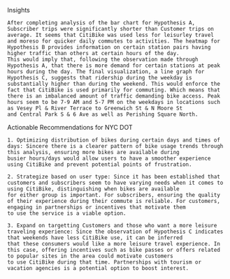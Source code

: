 Insights

    After completing analysis of the bar chart for Hypothesis A, Subscriber trips were significantly shorter than Customer trips on average. It seems that CitiBike was used less for leisurley travel 
	and moreso for quicker daily commutes to activities. The heatmap for Hypothesis B provides information on certain station pairs having higher traffic than others at certain hours of the day. 
	This would imply that, following the observation made through Hypothesis A, that there is more demand for certain stations at peak hours during the day. The final visualization, a line graph for 
	Hypothesis C, suggests that ridership during the weekday is substantially higher than during the weekend. This would enforce the fact that CitiBike is used primarily for commuting. Which means that
	there is an imbalanced amount of traffic demanding bike access. Peak hours seem to be 7-9 AM and 5-7 PM on the weekdays in locations such as Vesey Pl & River Terrace to Greenwich St & N Moore St
	and Central Park S & 6 Ave as well as Perishing Square North.

Actionable Recommendations for NYC DOT

    1. Optimizing distribution of bikes during certain days and times of days: Sincere there is a clearer pattern of bike usage trends through this analysis, ensuring more bikes are available during 
	busier hours/days would allow users to have a smoother experience using CitiBike and prevent potential points of frustration. 
	
	2. Strategize based on user type: Since it has been established that customers and subscribers seem to have varying needs when it comes to using CitiBike, distinguishing when bikes are available 
	for either group is important. For subscribers, ensuring the quality of their experience during their commute is reliable. For customers, engaging in partnerships or incentives that motivate them 
	to use the service is a viable option. 
	
	3. Expand on targetting Customers and those who want a more leisure traveling experience: Since the observation of Hypothesis C indicates that weekends have less CitiBike use, it can be inferred 
	that these consumers would like a more leisure travel experience. In this case, offering incentives such as bike passes or offers related to popular sites in the area could motivate customers
	to use CitiBike during that time. Partnerships with tourism or vacation agencies is a potential option to boost interest.
